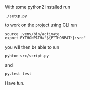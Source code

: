 
With some python2 installed run

    ./setup.py
    
to work on the project using CLI run

    source .venv/bin/activate
    export PYTHONPATH="${PYTHONPATH}:src"

you will then be able to run

    pyhton src/script.py
    
and 
    
    py.test test
    
Have fun.